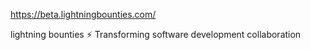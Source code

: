 https://beta.lightningbounties.com/

lightning bounties ⚡ 
Transforming software development collaboration
